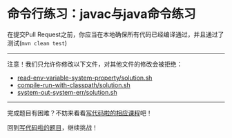 # 命令行练习：javac与java命令练习

在提交Pull Request之前，你应当在本地确保所有代码已经编译通过，并且通过了测试(`mvn clean test`)

-----
注意！我们只允许你修改以下文件，对其他文件的修改会被拒绝：
- [read-env-variable-system-property/solution.sh](https://github.com/hcsp/practise-java-commands/blob/master/read-env-variable-system-property/solution.sh)
- [compile-run-with-classpath/solution.sh](https://github.com/hcsp/practise-java-commands/blob/master/compile-run-with-classpath/solution.sh)
- [system-out-system-err/solution.sh](https://github.com/hcsp/practise-java-commands/blob/master/system-out-system-err/solution.sh)
-----


完成题目有困难？不妨来看看[写代码啦的相应课程](https://xiedaimala.com/tasks/661cd7ab-7fea-47d0-8e11-555d6fca751d)吧！

回到[写代码啦的题目](https://xiedaimala.com/tasks/661cd7ab-7fea-47d0-8e11-555d6fca751d/quizzes/6c87ef57-7f06-4af2-9112-86dd27ff099d)，继续挑战！
